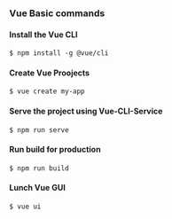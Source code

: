 ### Vue Basic commands
#### Install the Vue CLI  
`$ npm install -g @vue/cli`  

#### Create Vue Proojects  
`$ vue create my-app`  

#### Serve the project using Vue-CLI-Service
`$ npm run serve`  

#### Run build for production  
`$ npm run build`  

#### Lunch Vue GUI
`$ vue ui`  
